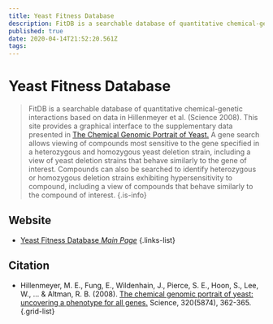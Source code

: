 ```yaml
---
title: Yeast Fitness Database
description: FitDB is a searchable database of quantitative chemical-genetic interactions based on data in Hillenmeyer et al. (Science 2008).
published: true
date: 2020-04-14T21:52:20.561Z
tags: 
---
```


# Yeast Fitness Database

> FitDB is a searchable database of quantitative chemical-genetic interactions based on data in Hillenmeyer et al. (Science 2008). This site provides a graphical interface to the supplementary data presented in [The Chemical Genomic Portrait of Yeast.](http://chemogenomics.stanford.edu/supplements/global/)
&NewLine;
A gene search allows viewing of compounds most sensitive to the gene specified in a heterozygous and homozygous yeast deletion strain, including a view of yeast deletion strains that behave similarly to the gene of interest. Compounds can also be searched to identify heterozygous or homozygous deletion strains exhibiting hypersensitivity to compound, including a view of compounds that behave similarly to the compound of interest.
{.is-info}

## Website

- [Yeast Fitness Database *Main Page*](http://chemogenomics.pharmacy.ubc.ca/fitdb/fitdb2.cgi)
{.links-list}

## Citation

- Hillenmeyer, M. E., Fung, E., Wildenhain, J., Pierce, S. E., Hoon, S., Lee, W., ... & Altman, R. B. (2008). [The chemical genomic portrait of yeast: uncovering a phenotype for all genes.](https://science.sciencemag.org/content/320/5874/362) Science, 320(5874), 362-365.
{.grid-list}